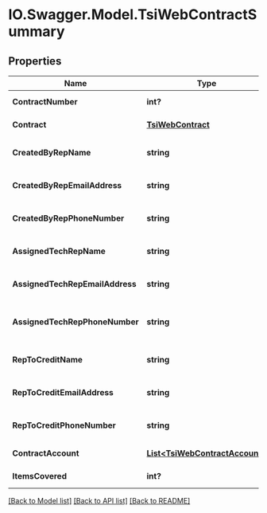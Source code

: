 # IO.Swagger.Model.TsiWebContractSummary
## Properties

Name | Type | Description | Notes
------------ | ------------- | ------------- | -------------
**ContractNumber** | **int?** | Gets or sets the ContractNumber | [optional] 
**Contract** | [**TsiWebContract**](TsiWebContract.md) | Gets or sets the Contract | [optional] 
**CreatedByRepName** | **string** | Gets or sets the created by rep name | [optional] 
**CreatedByRepEmailAddress** | **string** | Gets or sets the created by rep email address | [optional] 
**CreatedByRepPhoneNumber** | **string** | Gets or sets the created by rep phone number | [optional] 
**AssignedTechRepName** | **string** | Gets or sets the assigned tech rep name | [optional] 
**AssignedTechRepEmailAddress** | **string** | Gets or sets the assigned tech rep email adress | [optional] 
**AssignedTechRepPhoneNumber** | **string** | Gets or sets the assigned tech rep phone number | [optional] 
**RepToCreditName** | **string** | Gets or sets the rep to credit rep name | [optional] 
**RepToCreditEmailAddress** | **string** | Gets or sets the rep to credit rep email address | [optional] 
**RepToCreditPhoneNumber** | **string** | Gets or sets the rep to credit rep phone number | [optional] 
**ContractAccount** | [**List&lt;TsiWebContractAccount&gt;**](TsiWebContractAccount.md) | Gets or sets the ContractAccount | [optional] 
**ItemsCovered** | **int?** | Gets or sets the ItemsCovered | [optional] 

[[Back to Model list]](../README.md#documentation-for-models) [[Back to API list]](../README.md#documentation-for-api-endpoints) [[Back to README]](../README.md)

